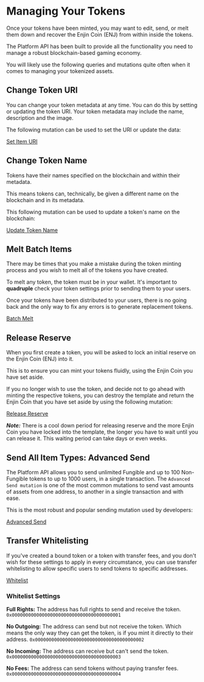 # Managing Your Tokens
Once your tokens have been minted, you may want to edit, send, or melt them down and recover the Enjin Coin (ENJ) from within inside the tokens.

The Platform API has been built to provide all the functionality you need to manage a robust blockchain-based gaming economy. 

You will likely use the following queries and mutations quite often when it comes to managing your tokenized assets.


## Change Token URI 
You can change your token metadata at any time. You can do this by setting or updating the token URI. Your token metadata may include the name, description and the image. 

The following mutation can be used to set the URI or update the data:

[Set Item URI](../../../examples/SetItemUri.gql)

## Change Token Name
Tokens have their names specified on the blockchain and within their metadata. 

This means tokens can, technically, be given a different name on the blockchain and in its metadata.

This following mutation can be used to update a token's name on the blockchain:

[Update Token Name](../../../examples/UpdateTokenName.gql)

## Melt Batch Items
There may be times that you make a mistake during the token minting process and you wish to melt all of the tokens you have created. 

To melt any token, the token must be in your wallet. It's important to **quadruple** check your token settings prior to sending them to your users.

Once your tokens have been distributed to your users, there is no going back and the only way to fix any errors is to generate replacement tokens.

[Batch Melt](../../../examples/BatchMelt.gql)

## Release Reserve
When you first create a token, you will be asked to lock an initial reserve on the Enjin Coin (ENJ) into it.

This is to ensure you can mint your tokens fluidly, using the Enjin Coin you have set aside.

If you no longer wish to use the token, and decide not to go ahead with minting the respective tokens, you can destroy the template and return the Enjin Coin that you have set aside by using the following mutation:

[Release Reserve](../../../examples/ReleaseReserve.gql)

**_Note:_** There is a cool down period for releasing reserve and the more Enjin Coin you have locked into the template, the longer you have to wait until you can release it. This waiting period can take days or even weeks.

## Send All Item Types: Advanced Send
The Platform API allows you to send unlimited Fungible and up to 100 Non-Fungible tokens to up to 1000 users, in a single transaction.
The `Advanced Send mutation` is one of the most common mutations to send vast amounts of assets from one address, to another in a single transaction and with ease. 

This is the most robust and popular sending mutation used by developers:

[Advanced Send](../../../examples/AdvancedSend.gql)

## Transfer Whitelisting
If you've created a bound token or a token with transfer fees, and you don't wish for these settings to apply in every circumstance, you can use transfer whitelisting to allow specific users to send tokens to specific addresses.

[Whitelist](../../../examples/Whitelist.gql)

### Whitelist Settings
**Full Rights:** The address has full rights to send and receive the token.
`0x0000000000000000000000000000000000000001`

**No Outgoing:** The address can send but not receive the token. Which means the only way they can get the token, is if you mint it directly to their address.
`0x0000000000000000000000000000000000000002`

**No Incoming:** The address can receive but can't send the token. 
`0x0000000000000000000000000000000000000003`

**No Fees:** The address can send tokens without paying transfer fees.
`0x0000000000000000000000000000000000000004`
